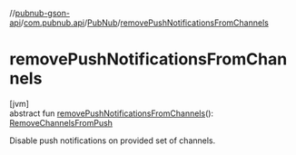 //[pubnub-gson-api](../../../index.md)/[com.pubnub.api](../index.md)/[PubNub](index.md)/[removePushNotificationsFromChannels](remove-push-notifications-from-channels.md)

# removePushNotificationsFromChannels

[jvm]\
abstract fun [removePushNotificationsFromChannels](remove-push-notifications-from-channels.md)(): [RemoveChannelsFromPush](../../com.pubnub.api.endpoints.push/-remove-channels-from-push/index.md)

Disable push notifications on provided set of channels.
